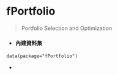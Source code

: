 # fPortfolio

> Portfolio Selection and Optimization

* #### 內建資料集

```
data(package="fPortfolio")
```

* 


